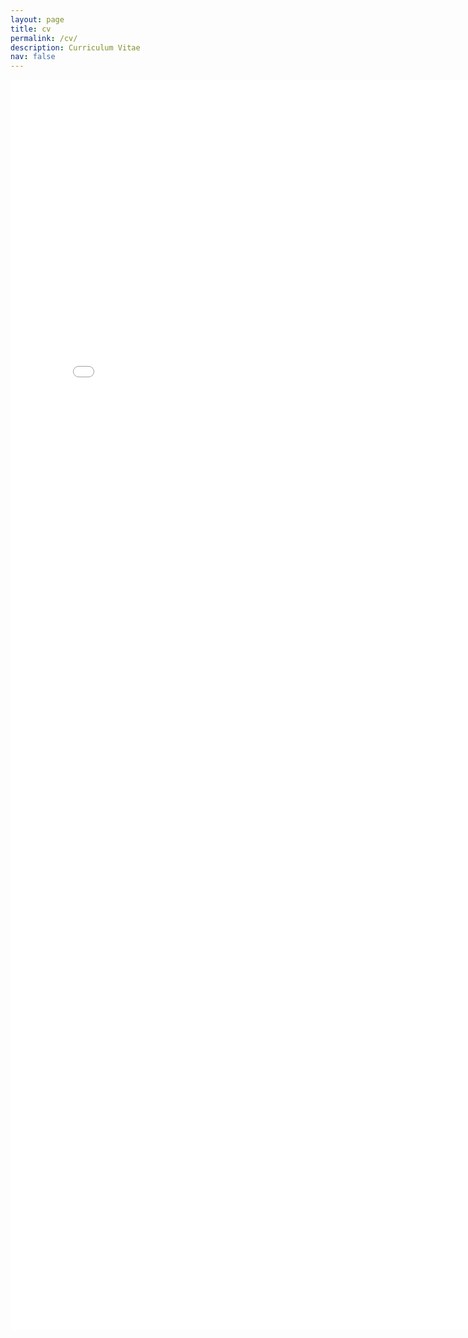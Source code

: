 ```yaml
---
layout: page
title: cv
permalink: /cv/
description: Curriculum Vitae
nav: false
---
```


<embed src="../assets/pdf/Academic_Curriculum_Vitae_Sep_2021.pdf" type="application/pdf" width="800" height="2000">